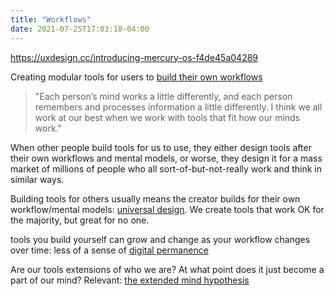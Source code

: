 ```yaml
---
title: "Workflows"
date: 2021-07-25T17:03:18-04:00
---
```


https://uxdesign.cc/introducing-mercury-os-f4de45a04289

Creating modular tools for users to [build their own workflows](https://thesephist.com/posts/tools/)

> "Each person’s mind works a little differently, and each person remembers and processes information a little differently. I think we all work at our best when we work with tools that fit how our minds work."

When other people build tools for us to use, they either design tools after their own workflows and mental models, or worse, they design it for a mass market of millions of people who all sort-of-but-not-really work and think in similar ways.

Building tools for others usually means the creator builds for their own workflow/mental models: [universal design](thoughts/books/design-justice.md). We create tools that work OK for the majority, but great for no one.

tools you build yourself can grow and change as your workflow changes over time: less of a sense of [digital permanence](thoughts/digital-permanence.md)

Are our tools extensions of who we are? At what point does it just become a part of our mind? Relevant: [the extended mind hypothesis](thoughts/extended-mind.md)

